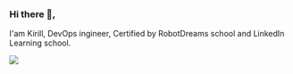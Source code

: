 ### Hi there 👋,
I'am Kirill, DevOps ingineer, Certified by RobotDreams school and LinkedIn Learning school.


![](https://komarev.com/ghpvc/?username=your-github-username&color=brightgreen&style=flat-square)

<!--
**kirillqq20/kirillqq20** is a ✨ _special_ ✨ repository because its `README.md` (this file) appears on your GitHub profile.

Here are some ideas to get you started:

- 🔭 I’m currently working on ...
- 🌱 I’m currently learning ...
- 👯 I’m looking to collaborate on ...
- 🤔 I’m looking for help with ...
- 💬 Ask me about ...
- 📫 How to reach me: ...
- 😄 Pronouns: ...
- ⚡ Fun fact: ...
-->
